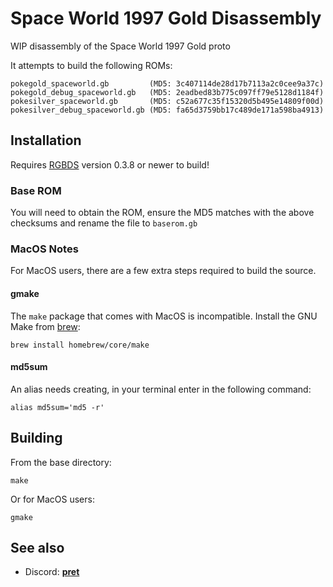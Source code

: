 # Space World 1997 Gold Disassembly

WIP disassembly of the Space World 1997 Gold proto

It attempts to build the following ROMs:

```
pokegold_spaceworld.gb         (MD5: 3c407114de28d17b7113a2c0cee9a37c)  
pokegold_debug_spaceworld.gb   (MD5: 2eadbed83b775c097ff79e5128d1184f)  
pokesilver_spaceworld.gb       (MD5: c52a677c35f15320d5b495e14809f00d)  
pokesilver_debug_spaceworld.gb (MD5: fa65d3759bb17c489de171a598ba4913)  
```

## Installation

Requires [RGBDS](https://github.com/rednex/rgbds) version 0.3.8 or newer to build!

### Base ROM 

You will need to obtain the ROM, ensure the MD5 matches with the above checksums and rename the file to `baserom.gb`

### MacOS Notes

For MacOS users, there are a few extra steps required to build the source. 

#### gmake
The `make` package that comes with MacOS is incompatible. Install the GNU Make from [brew](https://brew.sh/): 
```
brew install homebrew/core/make
```

#### md5sum 
An alias needs creating, in your terminal enter in the following command:

```
alias md5sum='md5 -r'
```

## Building
From the base directory:

```
make
```

Or for MacOS users:

```
gmake
```

## See also
* Discord: [**pret**][Discord]

[Discord]: https://discord.gg/vdTW48Q
